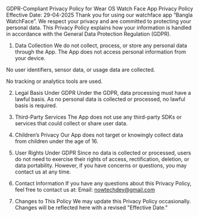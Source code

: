GDPR-Compliant Privacy Policy for Wear OS Watch Face App
Privacy Policy
Effective Date: 29-04-2025
Thank you for using our watchface app “Bangla WatchFace”.
We respect your privacy and are committed to protecting your personal data. This Privacy Policy explains how your information is handled in accordance with the General Data Protection Regulation (GDPR).

1. Data Collection
We do not collect, process, or store any personal data through the App.
The App does not access personal information from your device.


No user identifiers, sensor data, or usage data are collected.


No tracking or analytics tools are used.



2. Legal Basis Under GDPR
Under the GDPR, data processing must have a lawful basis. As no personal data is collected or processed, no lawful basis is required.

3. Third-Party Services
The App does not use any third-party SDKs or services that could collect or share user data.

4. Children’s Privacy
Our App does not target or knowingly collect data from children under the age of 16.

5. User Rights Under GDPR
Since no data is collected or processed, users do not need to exercise their rights of access, rectification, deletion, or data portability. However, if you have concerns or questions, you may contact us at any time.

6. Contact Information
If you have any questions about this Privacy Policy, feel free to contact us at:
Email: nowtechdev@gmail.com

7. Changes to This Policy
We may update this Privacy Policy occasionally. Changes will be reflected here with a revised "Effective Date."

